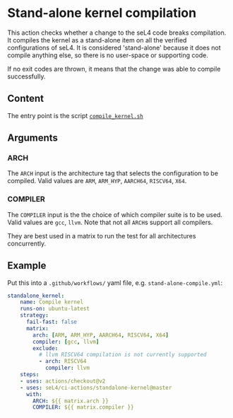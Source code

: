 <!--
     Copyright 2020, Data61, CSIRO (ABN 41 687 119 230)

     SPDX-License-Identifier: CC-BY-SA-4.0
-->

# Stand-alone kernel compilation

This action checks whether a change to the seL4 code breaks compilation.
It compiles the kernel as a stand-alone item on all the verified configurations
of seL4. It is considered 'stand-alone' because it does not compile anything else,
so there is no user-space or supporting code.

If no exit codes are thrown, it means that the change was able to compile successfully.

## Content

The entry point is the script [`compile_kernel.sh`](compile_kernel.sh/)

## Arguments

### ARCH

The `ARCH` input is the architecture tag that selects the configuration to be compiled.
Valid values are `ARM`, `ARM_HYP`, `AARCH64`, `RISCV64`, `X64`.

### COMPILER

The `COMPILER` input is the the choice of which compiler suite is to be used.
Valid values are `gcc`, `llvm`.
Note that not all `ARCH`s support all compilers.

They are best used in a matrix to run the test for all architectures
concurrently.

## Example

Put this into a `.github/workflows/` yaml file, e.g. `stand-alone-compile.yml`:

```yaml
standalone_kernel:
    name: Compile kernel
    runs-on: ubuntu-latest
    strategy:
      fail-fast: false
      matrix:
        arch: [ARM, ARM_HYP, AARCH64, RISCV64, X64]
        compiler: [gcc, llvm]
        exclude:
          # llvm RISCV64 compilation is not currently supported
          - arch: RISCV64
            compiler: llvm
    steps:
    - uses: actions/checkout@v2
    - uses: seL4/ci-actions/standalone-kernel@master
      with:
        ARCH: ${{ matrix.arch }}
        COMPILER: ${{ matrix.compiler }}
```
